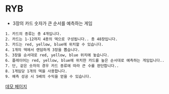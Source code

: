 # RYB
- 3장의 카드 숫자가 큰 순서를 예측하는 게임
```
1. 카드의 종류는 총 4개입니다.
2. 카드는 1-12까지 4종의 덱으로 구성됩니다.. 총 48장입니다.
3. 카드는 red, yellow, blue에 위치할 수 있습니다.
4. 1개의 덱에서 랜덤하게 3장을 뽑습니다.
5. 3장을 순서대로 red, yellow, blue 위치에 놓습니다.
6. 플레이어는 red, yellow, blue에 위치한 카드를 높은 순서대로 예측하는 게임입니다..
7. 단, 같은 숫자의 경우 카드 종류에 따라 큰 수를 판단합니다..
8. 1게임당 1개의 덱을 사용합니다.
9. 예측 성공 시 5배의 수익을 얻을 수 있습니다.
```
[데모 페이지](http://asset.moss.land/RYB/index.html)

